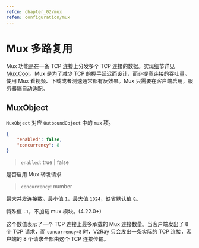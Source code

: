 ```yaml
---
refcn: chapter_02/mux
refen: configuration/mux
---
```


# Mux 多路复用

Mux 功能是在一条 TCP 连接上分发多个 TCP 连接的数据。实现细节详见 [Mux.Cool](../developer/protocols/muxcool.md)。Mux 是为了减少 TCP 的握手延迟而设计，而非提高连接的吞吐量。使用 Mux 看视频、下载或者测速通常都有反效果。Mux 只需要在客户端启用，服务器端自动适配。

## MuxObject

`MuxObject` 对应 `OutboundObject` 中的 `mux` 项。

```json
{
    "enabled": false,
    "concurrency": 8
}
```

> `enabled`: true | false

是否启用 Mux 转发请求

> `concurrency`: number

最大并发连接数。最小值 `1`，最大值 `1024`，缺省默认值 `8`。

特殊值 `-1`，不加载 mux 模块。(4.22.0+)

这个数值表示了一个 TCP 连接上最多承载的 Mux 连接数量。当客户端发出了 8 个 TCP 请求，而 `concurrency=8` 时，V2Ray 只会发出一条实际的 TCP 连接，客户端的 8 个请求全部由这个 TCP 连接传输。
